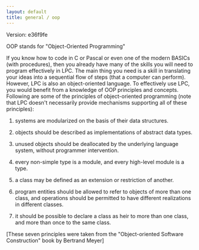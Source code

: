 ```yaml
---
layout: default
title: general / oop
---
```


Version: e36f9fe

OOP stands for "Object-Oriented Programming"

If you know how to code in C or Pascal or even one of the modern BASICs
(with procedures), then you already have many of the skills you will need
to program effectively in LPC.  The main thing you need is a skill in
translating your ideas into a sequential flow of steps (that a computer
can perform).  However, LPC is also an object-oriented language.
To effectively use LPC, you would benefit from a knowledge of OOP principles
and concepts.  Following are some of the principles of object-oriented
programming (note that LPC doesn't necessarily provide mechanisms
supporting all of these principles):

1) systems are modularized on the basis of their data structures.

2) objects should be described as implementations of abstract data types.

3) unused objects should be deallocated by the underlying language system,
without programmer intervention.

4) every non-simple type is a module, and every high-level module is a type.

5) a class may be defined as an extension or restriction of another.

6) program entities should be allowed to refer to objects of more than
one class, and operations should be permitted to have different realizations
in different classes.

7) it should be possible to declare a class as heir to more than one class,
and more than once to the same class.

[These seven principles were taken from the "Object-oriented Software
Construction" book by Bertrand Meyer]
